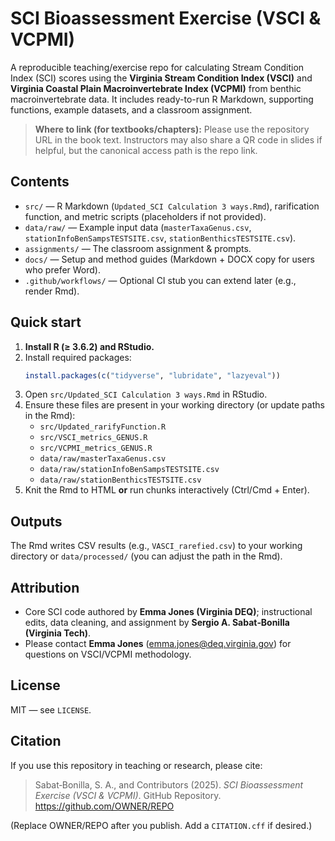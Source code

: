 # SCI Bioassessment Exercise (VSCI & VCPMI)

A reproducible teaching/exercise repo for calculating Stream Condition Index (SCI) scores using the **Virginia Stream Condition Index (VSCI)** and **Virginia Coastal Plain Macroinvertebrate Index (VCPMI)** from benthic macroinvertebrate data. It includes ready-to-run R Markdown, supporting functions, example datasets, and a classroom assignment.

> **Where to link (for textbooks/chapters):** Please use the repository URL in the book text. Instructors may also share a QR code in slides if helpful, but the canonical access path is the repo link.

## Contents
- `src/` — R Markdown (`Updated_SCI Calculation 3 ways.Rmd`), rarification function, and metric scripts (placeholders if not provided).
- `data/raw/` — Example input data (`masterTaxaGenus.csv`, `stationInfoBenSampsTESTSITE.csv`, `stationBenthicsTESTSITE.csv`).
- `assignments/` — The classroom assignment & prompts.
- `docs/` — Setup and method guides (Markdown + DOCX copy for users who prefer Word).
- `.github/workflows/` — Optional CI stub you can extend later (e.g., render Rmd).

## Quick start
1. **Install R (≥ 3.6.2) and RStudio.**
2. Install required packages:
   ```r
   install.packages(c("tidyverse", "lubridate", "lazyeval"))
   ```
3. Open `src/Updated_SCI Calculation 3 ways.Rmd` in RStudio.
4. Ensure these files are present in your working directory (or update paths in the Rmd):
   - `src/Updated_rarifyFunction.R`
   - `src/VSCI_metrics_GENUS.R`
   - `src/VCPMI_metrics_GENUS.R`
   - `data/raw/masterTaxaGenus.csv`
   - `data/raw/stationInfoBenSampsTESTSITE.csv`
   - `data/raw/stationBenthicsTESTSITE.csv`
5. Knit the Rmd to HTML **or** run chunks interactively (Ctrl/Cmd + Enter).

## Outputs
The Rmd writes CSV results (e.g., `VASCI_rarefied.csv`) to your working directory or `data/processed/` (you can adjust the path in the Rmd).

## Attribution
- Core SCI code authored by **Emma Jones (Virginia DEQ)**; instructional edits, data cleaning, and assignment by **Sergio A. Sabat‑Bonilla (Virginia Tech)**.
- Please contact **Emma Jones** (emma.jones@deq.virginia.gov) for questions on VSCI/VCPMI methodology.

## License
MIT — see `LICENSE`.

## Citation
If you use this repository in teaching or research, please cite:

> Sabat‑Bonilla, S. A., and Contributors (2025). *SCI Bioassessment Exercise (VSCI & VCPMI)*. GitHub Repository. https://github.com/OWNER/REPO

(Replace OWNER/REPO after you publish. Add a `CITATION.cff` if desired.)